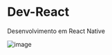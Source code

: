# Dev-React
Desenvolvimento em React Native

![image](https://user-images.githubusercontent.com/83734913/208480644-22c3ccfe-2004-4427-a196-ec56459ed5a0.png)
